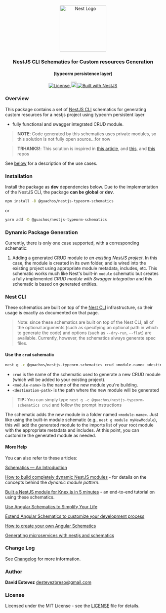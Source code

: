 <h1 align="center"></h1>

<div align="center">
  <a href="http://nestjs.com/" target="_blank">
    <img src="https://nestjs.com/img/logo_text.svg" width="150" alt="Nest Logo" />
  </a>
</div>

<h3 align="center">NestJS CLI Schematics for Custom resources Generation</h3>

<h4 align="center">(typeorm persistence layer)</h4>

<div align="center">
  <a href="https://nestjs.com" target="_blank">
    <img src="https://img.shields.io/badge/license-MIT-brightgreen.svg" alt="License" />
    <img src="https://badge.fury.io/js/%40nestjsplus%2Fdyn-schematics.svg" alt="npm version" height="18">
    <img src="https://img.shields.io/badge/built%20with-NestJs-red.svg" alt="Built with NestJS">
  </a>
</div>

### Overview

This package contains a set of [NestJS CLI](https://docs.nestjs.com/cli/overview) schematics for generating custom resources for a nestjs project using typeorm persistent layer
  * fully functional and swagger integrated CRUD module. 

> **NOTE**: Code generated by this schematics uses private modules, so this solution is not fully open source...for now

> **TRHANKS!**: This solution is inspired in [this article](https://dev.to/nestjs/advanced-nestjs-how-to-build-completely-dynamic-nestjs-modules-1370), and [this](https://github.com/Comerick/Nestjs-template-schematics.git), and [this](https://github.com/nestjsplus/dyn-schematics) repos

See [below](#dynamic-package-generation) for a description of the use cases.

### Installation

Install the package as **dev** dependencies below.  Due to the implementation of the NestJS CLI, the package **can be** **global** or **dev**.

```bash
npm install -D @guachos/nestjs-typeorm-schematics
```

or

```bash
yarn add -D @guachos/nestjs-typeorm-schematics
```

### Dynamic Package Generation

Currently, there is only one case supported, with a corresponding schematic:

1. Adding a generated CRUD module *to an existing NestJS project*. In this case, the module is created in its own folder, and is wired into the existing project using appropriate module metadata, includes, etc.  This schematic works much like Nest's built-in `module` schematic but creates a fully implemented *CRUD module with Swagger integration* and this schematic is based on generated entities.

### Nest CLI

These schematics are built on top of the [Nest CLI](https://docs.nestjs.com/cli/usages) infrastructure, so their usage is exactly as documented on that page.

> Note: since these schematics are built on top of the Nest CLI, all of the optional arguments (such as specifying an optional path in which to generate the code) and options (such as `--dry-run`, `--flat`) are available.  Currently, however, the schematics always  generate spec files.
<!-- 
### Use-case #1: Generating a standalone package

The following step will create a new folder using `<pkg-name>`, which will contain the standalone package files and folders for your new dynamic module package.

#### Verify generated package

If you answered `yes` to the prompt `Generate a testing client?`, a small testing module was automatically generated called `<pkg-name>ClientModule`.  You can test that the template was properly generated by running:

```bash
npm run start:dev
```

Then browse to [http://localhost:3000](http://localhost:3000).  Your browser should display `Hello from <pkg-name>Module!`.

#### Optionally publish package

The `package.json` and `tsconfig.json` files are generated according to the process described [in this article](https://dev.to/nestjs/publishing-nestjs-packages-with-npm-21fm).  This means that publishing the package to npm is as simple as:
1. updating the `package.json` with your author information, etc.
2. running `npm publish`

See [the npm packaging](https://dev.to/nestjs/publishing-nestjs-packages-with-npm-21fm) article for more information. -->

#### Use the `crud` schematic

```bash
nest g -c @guachos/nestjs-typeorm-schematics crud <module-name> <destination-path>
```

- `crud` is the name of the schematic used to generate a new CRUD module (which will be added to your existing project).
- `<module-name>` is the name of the new module you're building.
- `<destination-path>` is the path where the new module will be generated

> **TIP:** You can simply type `nest g -c @guachos/nestjs-typeorm-schematics crud` and follow the prompt instructions

The schematic adds the new module in a folder named `<module-name>`.  Just like using the built-in module schematic (e.g., `nest g module myNewModule`), this will add the generated module to the imports list of your root module with the appropriate metadata and includes.  At this point, you can customize the generated module as needed.

<!-- ### Customizing

The files in the project have comments that should help guide you. -->

#### More Help

You can also refer to these articles:

[Schematics — An Introduction](https://blog.angular.io/schematics-an-introduction-dc1dfbc2a2b2)


[How to build completely dynamic NestJS modules](https://dev.to/nestjs/advanced-nestjs-how-to-build-completely-dynamic-nestjs-modules-1370) - for details on the concepts behind the *dynamic module pattern*.

[Built a NestJS module for Knex.js in 5 minutes](https://dev.to/nestjs/build-a-nestjs-module-for-knex-js-or-other-resource-based-libraries-in-5-minutes-12an) - an end-to-end tutorial on using these schematics.

[Use Angular Schematics to Simplify Your Life](https://developer.okta.com/blog/2019/02/13/angular-schematics)

[Extend Angular Schematics to customize your development process](https://indepth.dev/posts/1438/extend-angular-schematics-to-customize-your-development-process)

[How to create your own Angular Schematics](https://javascript-conference.com/blog/how-to-create-your-own-angular-schematics)

[Generating microservices with nestjs and schematics](https://dev.to/rebellionpay/generating-microservices-with-nestjs-and-schematics-1091)

<!-- https://devpress.csdn.net/cloudnative/62f282667e6682346618547d.html -->


### Change Log

See [Changelog](CHANGELOG.md) for more information.


### Author
**David Estevez**
<destevezbreso@gmail.com>

### License

Licensed under the MIT License - see the [LICENSE](LICENSE) file for details.
